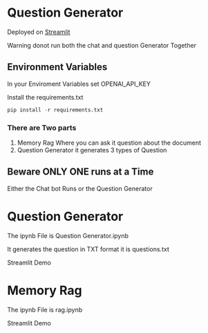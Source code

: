 
# Question Generator

Deployed on [Streamlit]([https://katherineoelsner.com/](https://questiongenerator-cagyflei86fyppgorbqk8p.streamlit.app/))

Warning donot run both the chat and question Generator Together



## Environment Variables

In your Enviroment Variables set OPENAI_API_KEY

Install the requirements.txt

```python
pip install -r requirements.txt
```

### There are Two parts

1. Memory Rag Where you can ask it question about the document
2. Question Generator it generates 3 types of Question

## Beware ONLY ONE runs at a Time

Either the Chat bot Runs or the Question Generator

# Question Generator

The ipynb File is Question Generator.ipynb

It generates the question in TXT format it is questions.txt

Streamlit Demo


# Memory Rag

The ipynb File is rag.ipynb

Streamlit Demo


